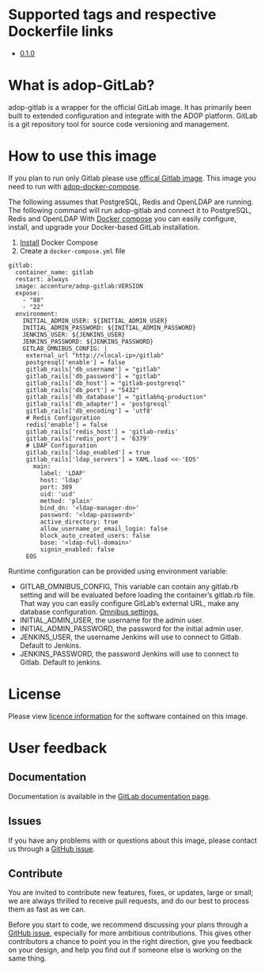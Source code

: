 # Supported tags and respective Dockerfile links
* [0.1.0](accenture/adop-gitlab:0.1.0)

# What is adop-GitLab?
adop-gitlab is a wrapper for the official GitLab image. It has primarily been built to extended configuration and integrate with the ADOP platform. GitLab is a git repository tool for source code versioning and management. 

# How to use this image
If you plan to run only Gitlab please use [offical Gitlab image](https://hub.docker.com/r/gitlab/gitlab-ce/). This image you need to run with [adop-docker-compose](https://github.com/Accenture/adop-docker-compose).

The following assumes that PostgreSQL, Redis and OpenLDAP are running.
The following command will run adop-gitlab and connect it to PostgreSQL, Redis and OpenLDAP
With [Docker compose](https://docs.docker.com/compose/) you can easily configure, install, and upgrade your Docker-based GitLab installation.
1. [Install](https://docs.docker.com/compose/install/) Docker Compose
2. Create a `docker-compose.yml` file
```
gitlab:
  container_name: gitlab
  restart: always
  image: accenture/adop-gitlab:VERSION
  expose:
    - "80"
    - "22"
  environment:
    INITIAL_ADMIN_USER: ${INITIAL_ADMIN_USER}
    INITIAL_ADMIN_PASSWORD: ${INITIAL_ADMIN_PASSWORD}
    JENKINS_USER: ${JENKINS_USER}
    JENKINS_PASSWORD: ${JENKINS_PASSWORD} 
    GITLAB_OMNIBUS_CONFIG: |
     external_url "http://<local-ip>/gitlab"
     postgresql['enable'] = false
     gitlab_rails['db_username'] = "gitlab"
     gitlab_rails['db_password'] = "gitlab"
     gitlab_rails['db_host'] = "gitlab-postgresql"
     gitlab_rails['db_port'] = "5432"
     gitlab_rails['db_database'] = "gitlabhq-production"
     gitlab_rails['db_adapter'] = 'postgresql'
     gitlab_rails['db_encoding'] = 'utf8'
     # Redis Configuration
     redis['enable'] = false
     gitlab_rails['redis_host'] = 'gitlab-redis'
     gitlab_rails['redis_port'] = '6379'
     # LDAP Configuration
     gitlab_rails['ldap_enabled'] = true
     gitlab_rails['ldap_servers'] = YAML.load <<-'EOS'
       main:
         label: 'LDAP'
         host: 'ldap'
         port: 389
         uid: 'uid'
         method: 'plain'
         bind_dn: '<ldap-manager-dn>'
         password: '<ldap-password>'
         active_directory: true
         allow_username_or_email_login: false
         block_auto_created_users: false
         base: '<ldap-full-domain>'
         signin_enabled: false
     EOS
```

Runtime configuration can be provided using environment variable:

* GITLAB_OMNIBUS_CONFIG, This variable can contain any gitlab.rb setting and will be evaluated before loading the container’s gitlab.rb file. That way you can easily configure GitLab’s external URL, make any database configuration. [Omnibus settings.](https://docs.gitlab.com/omnibus/settings/README.html)
* INITIAL_ADMIN_USER, the username for the admin user.
* INITIAL_ADMIN_PASSWORD, the password for the initial admin user.
* JENKINS_USER, the username Jenkins will use to connect to Gitlab. Default to Jenkins.
* JENKINS_PASSWORD, the password Jenkins will use to connect to Gitlab. Default to jenkins.

# License
Please view [licence information](LICENSES.md) for the software contained on this image.

# User feedback

## Documentation
Documentation is available in the [GitLab documentation page](https://docs.gitlab.com/omnibus/docker/#configure-gitlab).

## Issues
If you have any problems with or questions about this image, please contact us through a [GitHub issue](https://github.com/Accenture/adop-gitlab/issues).

## Contribute
You are invited to contribute new features, fixes, or updates, large or small; we are always thrilled to receive pull requests, and do our best to process them as fast as we can.

Before you start to code, we recommend discussing your plans through a [GitHub issue](https://github.com/Accenture/adop-gitlab/issues), especially for more ambitious contributions. This gives other contributors a chance to point you in the right direction, give you feedback on your design, and help you find out if someone else is working on the same thing.